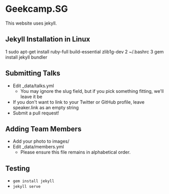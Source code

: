 # Geekcamp.SG

This website uses jekyll.

## Jekyll Installation in Linux
  1   sudo apt-get install ruby-full build-essential zlib1g-dev
  2   ~/.bashrc
  3   gem install jekyll bundler
## Submitting Talks

- Edit \_data/talks.yml
  - You may ignore the slug field, but if you pick something fitting, we'll leave it be
- If you don't want to link to your Twitter or GitHub profile, leave speaker.link as an empty string
- Submit a pull request!

## Adding Team Members

- Add your photo to images/
- Edit \_data/members.yml
  - Please ensure this file remains in alphabetical order.

## Testing

- `gem install jekyll`
- `jekyll serve`
